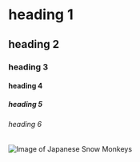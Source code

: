 # heading 1 
## heading 2 
### heading 3 
#### heading 4 
##### heading 5
###### heading 6 


![Image of Japanese Snow Monkeys](https://th-thumbnailer.cdn-si-edu.com/YYtmx9q3c6sVvAQ_9gRoaeEB3Ag=/1000x750/filters:no_upscale()/https://tf-cmsv2-smithsonianmag-media.s3.amazonaws.com/filer/07/cd/07cd309d-6176-4624-a267-e9dab192214e/snow_monkey.jpg)
